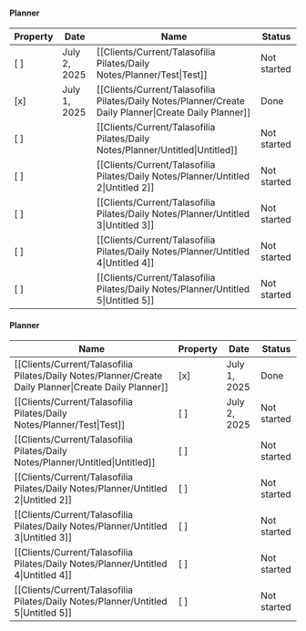 #### Planner

|Property|Date|Name|Status|
|---|---|---|---|
|[ ]|July 2, 2025|[[Clients/Current/Talasofilia Pilates/Daily Notes/Planner/Test\|Test]]|Not started|
|[x]|July 1, 2025|[[Clients/Current/Talasofilia Pilates/Daily Notes/Planner/Create Daily Planner\|Create Daily Planner]]|Done|
|[ ]||[[Clients/Current/Talasofilia Pilates/Daily Notes/Planner/Untitled\|Untitled]]|Not started|
|[ ]||[[Clients/Current/Talasofilia Pilates/Daily Notes/Planner/Untitled 2\|Untitled 2]]|Not started|
|[ ]||[[Clients/Current/Talasofilia Pilates/Daily Notes/Planner/Untitled 3\|Untitled 3]]|Not started|
|[ ]||[[Clients/Current/Talasofilia Pilates/Daily Notes/Planner/Untitled 4\|Untitled 4]]|Not started|
|[ ]||[[Clients/Current/Talasofilia Pilates/Daily Notes/Planner/Untitled 5\|Untitled 5]]|Not started|

  
  

  

  

  

  

#### Planner

|Name|Property|Date|Status|
|---|---|---|---|
|[[Clients/Current/Talasofilia Pilates/Daily Notes/Planner/Create Daily Planner\|Create Daily Planner]]|[x]|July 1, 2025|Done|
|[[Clients/Current/Talasofilia Pilates/Daily Notes/Planner/Test\|Test]]|[ ]|July 2, 2025|Not started|
|[[Clients/Current/Talasofilia Pilates/Daily Notes/Planner/Untitled\|Untitled]]|[ ]||Not started|
|[[Clients/Current/Talasofilia Pilates/Daily Notes/Planner/Untitled 2\|Untitled 2]]|[ ]||Not started|
|[[Clients/Current/Talasofilia Pilates/Daily Notes/Planner/Untitled 3\|Untitled 3]]|[ ]||Not started|
|[[Clients/Current/Talasofilia Pilates/Daily Notes/Planner/Untitled 4\|Untitled 4]]|[ ]||Not started|
|[[Clients/Current/Talasofilia Pilates/Daily Notes/Planner/Untitled 5\|Untitled 5]]|[ ]||Not started|